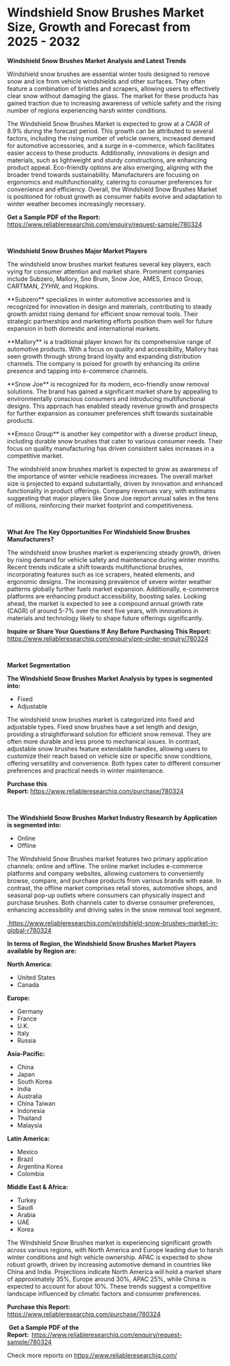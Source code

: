 <p><h1>Windshield Snow Brushes Market Size, Growth and Forecast from 2025 - 2032</h1></p><p><strong>Windshield Snow Brushes Market Analysis and Latest Trends</strong></p>
<p><p>Windshield snow brushes are essential winter tools designed to remove snow and ice from vehicle windshields and other surfaces. They often feature a combination of bristles and scrapers, allowing users to effectively clear snow without damaging the glass. The market for these products has gained traction due to increasing awareness of vehicle safety and the rising number of regions experiencing harsh winter conditions.</p><p>The Windshield Snow Brushes Market is expected to grow at a CAGR of 8.9% during the forecast period. This growth can be attributed to several factors, including the rising number of vehicle owners, increased demand for automotive accessories, and a surge in e-commerce, which facilitates easier access to these products. Additionally, innovations in design and materials, such as lightweight and sturdy constructions, are enhancing product appeal. Eco-friendly options are also emerging, aligning with the broader trend towards sustainability. Manufacturers are focusing on ergonomics and multifunctionality, catering to consumer preferences for convenience and efficiency. Overall, the Windshield Snow Brushes Market is positioned for robust growth as consumer habits evolve and adaptation to winter weather becomes increasingly necessary.</p></p>
<p><strong>Get a Sample PDF of the Report:&nbsp;</strong> <a href="https://www.reliableresearchiq.com/enquiry/request-sample/780324?utm_campaign=2927&utm_medium=2&utm_source=Github&utm_content=ia&utm_term=26032025&utm_id=windshield-snow-brushes">https://www.reliableresearchiq.com/enquiry/request-sample/780324</a></p>
<p>&nbsp;</p>
<p><strong>Windshield Snow Brushes Major Market Players</strong></p>
<p><p>The windshield snow brushes market features several key players, each vying for consumer attention and market share. Prominent companies include Subzero, Mallory, Sno Brum, Snow Joe, AMES, Emsco Group, CARTMAN, ZYHW, and Hopkins. </p><p>**Subzero** specializes in winter automotive accessories and is recognized for innovation in design and materials, contributing to steady growth amidst rising demand for efficient snow removal tools. Their strategic partnerships and marketing efforts position them well for future expansion in both domestic and international markets.</p><p>**Mallory** is a traditional player known for its comprehensive range of automotive products. With a focus on quality and accessibility, Mallory has seen growth through strong brand loyalty and expanding distribution channels. The company is poised for growth by enhancing its online presence and tapping into e-commerce channels.</p><p>**Snow Joe** is recognized for its modern, eco-friendly snow removal solutions. The brand has gained a significant market share by appealing to environmentally conscious consumers and introducing multifunctional designs. This approach has enabled steady revenue growth and prospects for further expansion as consumer preferences shift towards sustainable products.</p><p>**Emsco Group** is another key competitor with a diverse product lineup, including durable snow brushes that cater to various consumer needs. Their focus on quality manufacturing has driven consistent sales increases in a competitive market.</p><p>The windshield snow brushes market is expected to grow as awareness of the importance of winter vehicle readiness increases. The overall market size is projected to expand substantially, driven by innovation and enhanced functionality in product offerings. Company revenues vary, with estimates suggesting that major players like Snow Joe report annual sales in the tens of millions, reinforcing their market footprint and competitiveness.</p></p>
<p>&nbsp;</p>
<p><strong>What Are The Key Opportunities For Windshield Snow Brushes Manufacturers?</strong></p>
<p><p>The windshield snow brushes market is experiencing steady growth, driven by rising demand for vehicle safety and maintenance during winter months. Recent trends indicate a shift towards multifunctional brushes, incorporating features such as ice scrapers, heated elements, and ergonomic designs. The increasing prevalence of severe winter weather patterns globally further fuels market expansion. Additionally, e-commerce platforms are enhancing product accessibility, boosting sales. Looking ahead, the market is expected to see a compound annual growth rate (CAGR) of around 5-7% over the next five years, with innovations in materials and technology likely to shape future offerings significantly.</p></p>
<p><strong>Inquire or Share Your Questions If Any Before Purchasing This Report:</strong> <a href="https://www.reliableresearchiq.com/enquiry/pre-order-enquiry/780324?utm_campaign=2927&utm_medium=2&utm_source=Github&utm_content=ia&utm_term=26032025&utm_id=windshield-snow-brushes">https://www.reliableresearchiq.com/enquiry/pre-order-enquiry/780324</a></p>
<p>&nbsp;</p>
<p><strong>Market Segmentation</strong></p>
<p><strong>The Windshield Snow Brushes Market Analysis by types is segmented into:</strong></p>
<p><ul><li>Fixed</li><li>Adjustable</li></ul></p>
<p><p>The windshield snow brushes market is categorized into fixed and adjustable types. Fixed snow brushes have a set length and design, providing a straightforward solution for efficient snow removal. They are often more durable and less prone to mechanical issues. In contrast, adjustable snow brushes feature extendable handles, allowing users to customize their reach based on vehicle size or specific snow conditions, offering versatility and convenience. Both types cater to different consumer preferences and practical needs in winter maintenance.</p></p>
<p><strong>Purchase this Report:&nbsp;</strong><a href="https://www.reliableresearchiq.com/purchase/780324?utm_campaign=2927&utm_medium=2&utm_source=Github&utm_content=ia&utm_term=26032025&utm_id=windshield-snow-brushes">https://www.reliableresearchiq.com/purchase/780324</a></p>
<p>&nbsp;</p>
<p><strong>The Windshield Snow Brushes Market Industry Research by Application is segmented into:</strong></p>
<p><ul><li>Online</li><li>Offline</li></ul></p>
<p><p>The Windshield Snow Brushes market features two primary application channels: online and offline. The online market includes e-commerce platforms and company websites, allowing customers to conveniently browse, compare, and purchase products from various brands with ease. In contrast, the offline market comprises retail stores, automotive shops, and seasonal pop-up outlets where consumers can physically inspect and purchase brushes. Both channels cater to diverse consumer preferences, enhancing accessibility and driving sales in the snow removal tool segment.</p></p>
<p><a href="https://www.reliableresearchiq.com/windshield-snow-brushes-market-in-global-r780324?utm_campaign=2927&utm_medium=2&utm_source=Github&utm_content=ia&utm_term=26032025&utm_id=windshield-snow-brushes">&nbsp;https://www.reliableresearchiq.com/windshield-snow-brushes-market-in-global-r780324</a></p>
<p><strong>In terms of Region, the Windshield Snow Brushes Market Players available by Region are:</strong></p>
<p>
    <p> <strong> North America: </strong>
        <ul>
            <li>United States</li>
            <li>Canada</li>
        </ul>
        </p> 
    <p> <strong> Europe: </strong>
        <ul>
            <li>Germany</li>
            <li>France</li>
            <li>U.K.</li>
            <li>Italy</li>
            <li>Russia</li>
        </ul>
        </p> 
    <p> <strong> Asia-Pacific: </strong>
        <ul>
            <li>China</li>
            <li>Japan</li>
            <li>South Korea</li>
            <li>India</li>
            <li>Australia</li>
            <li>China Taiwan</li>
            <li>Indonesia</li>
            <li>Thailand</li>
            <li>Malaysia</li>
        </ul>
        </p> 
    <p> <strong> Latin America: </strong>
        <ul>
            <li>Mexico</li>
            <li>Brazil</li>
            <li>Argentina Korea</li>
            <li>Colombia</li>
        </ul>
        </p> 
    <p> <strong> Middle East & Africa: </strong>
        <ul>
            <li>Turkey</li>
            <li>Saudi</li>
            <li>Arabia</li>
            <li>UAE</li>
            <li>Korea</li>
        </ul>
    </p>
    </p>
<p><p>The Windshield Snow Brushes market is experiencing significant growth across various regions, with North America and Europe leading due to harsh winter conditions and high vehicle ownership. APAC is expected to show robust growth, driven by increasing automotive demand in countries like China and India. Projections indicate North America will hold a market share of approximately 35%, Europe around 30%, APAC 25%, while China is expected to account for about 10%. These trends suggest a competitive landscape influenced by climatic factors and consumer preferences.</p></p>
<p><strong>Purchase this Report: </strong><a href="https://www.reliableresearchiq.com/purchase/780324?utm_campaign=2927&utm_medium=2&utm_source=Github&utm_content=ia&utm_term=26032025&utm_id=windshield-snow-brushes">https://www.reliableresearchiq.com/purchase/780324</a></p>
<p>&nbsp;<strong>Get a Sample PDF of the Report:&nbsp;&nbsp;</strong><a href="https://www.reliableresearchiq.com/enquiry/request-sample/780324?utm_campaign=2927&utm_medium=2&utm_source=Github&utm_content=ia&utm_term=26032025&utm_id=windshield-snow-brushes">https://www.reliableresearchiq.com/enquiry/request-sample/780324</a></p>
<p><strong></strong></p>
<p>Check more reports on <a href="https://www.reliableresearchiq.com/?utm_campaign=2927&utm_medium=2&utm_source=Github&utm_content=ia&utm_term=26032025&utm_id=windshield-snow-brushes">https://www.reliableresearchiq.com/</a></p>